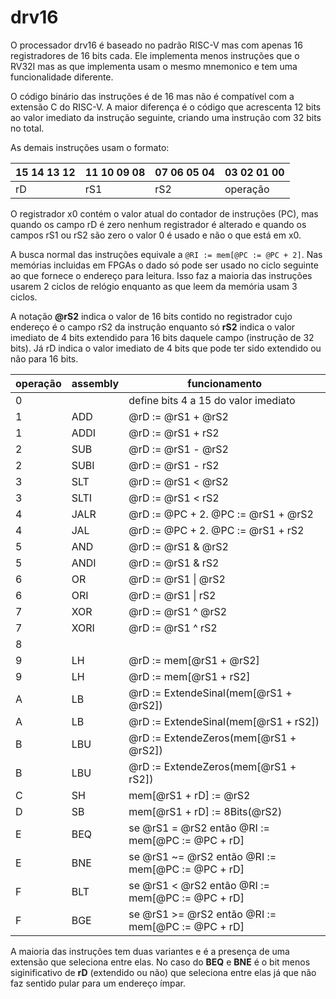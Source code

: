 # drv16

O processador drv16 é baseado no padrão RISC-V mas com apenas 16 registradores
de 16 bits cada. Ele implementa menos instruções que o RV32I mas as que implementa
usam o mesmo mnemonico e tem uma funcionalidade diferente.

O código binário das instruções é de 16 mas não é compatível com a extensão C do
RISC-V. A maior diferença é o código que acrescenta 12 bits ao valor imediato
da instrução seguinte, criando uma instrução com 32 bits no total.

As demais instruções usam o formato:

| 15 14 13 12 | 11 10 09 08 | 07 06 05 04 | 03 02 01 00 |
|-------------|-------------|-------------|-------------|
| rD | rS1 | rS2 | operação |

O registrador x0 contém o valor atual do contador de instruções (PC), mas quando
os campo rD é zero nenhum registrador é alterado e quando os campos rS1 ou rS2
são zero o valor 0 é usado e não o que está em x0.

A busca normal das instruções equivale a `@RI := mem[@PC := @PC + 2]`. Nas memórias
incluidas em FPGAs o dado só pode ser usado no ciclo seguinte ao que fornece o
endereço para leitura. Isso faz a maioria das instruções usarem 2 ciclos de relógio
enquanto as que leem da memória usam 3 ciclos.

A notação **@rS2** indica o valor de 16 bits contido no registrador cujo endereço é
o campo rS2 da instrução enquanto só **rS2** indica o valor imediato de 4 bits
extendido para 16 bits daquele campo (instrução de 32 bits). Já rD indica o valor
imediato de 4 bits que pode ter sido extendido ou não para 16 bits.

| operação | assembly | funcionamento |
|----------|----------|---------------|
| 0 |  | define bits 4 a 15 do valor imediato |
| 1 | ADD | @rD := @rS1 + @rS2 |
| 1 | ADDI | @rD := @rS1 + rS2 |
| 2 | SUB | @rD := @rS1 - @rS2 |
| 2 | SUBI | @rD := @rS1 - rS2 |
| 3 | SLT | @rD := @rS1 < @rS2 |
| 3 | SLTI | @rD := @rS1 < rS2 |
| 4 | JALR | @rD := @PC + 2. @PC := @rS1 + @rS2 |
| 4 | JAL | @rD := @PC + 2. @PC := @rS1 + rS2 |
| 5 | AND | @rD := @rS1 & @rS2 |
| 5 | ANDI | @rD := @rS1 & rS2 |
| 6 | OR | @rD := @rS1 \| @rS2 |
| 6 | ORI | @rD := @rS1 \| rS2 |
| 7 | XOR | @rD := @rS1 ^ @rS2 |
| 7 | XORI | @rD := @rS1 ^ rS2 |
| 8 | | |
| 9 | LH | @rD := mem[@rS1 + @rS2] |
| 9 | LH | @rD := mem[@rS1 + rS2] |
| A | LB | @rD := ExtendeSinal(mem[@rS1 + @rS2]) |
| A | LB | @rD := ExtendeSinal(mem[@rS1 + rS2]) |
| B | LBU | @rD := ExtendeZeros(mem[@rS1 + @rS2]) |
| B | LBU | @rD := ExtendeZeros(mem[@rS1 + rS2]) |
| C | SH | mem[@rS1 + rD] := @rS2 |
| D | SB | mem[@rS1 + rD] := 8Bits(@rS2) |
| E | BEQ | se @rS1 = @rS2 então @RI := mem[@PC := @PC + rD] |
| E | BNE | se @rS1 ~= @rS2 então @RI := mem[@PC := @PC + rD] |
| F | BLT | se @rS1 \< @rS2 então @RI := mem[@PC := @PC + rD] |
| F | BGE | se @rS1 \>= @rS2 então @RI := mem[@PC := @PC + rD] |

A maioria das instruções tem duas variantes e é a presença de uma extensão que
seleciona entre elas. No caso do **BEQ** e **BNE** é o bit menos siginificativo
de **rD** (extendido ou não) que seleciona entre elas já que não faz sentido
pular para um endereço ímpar.
